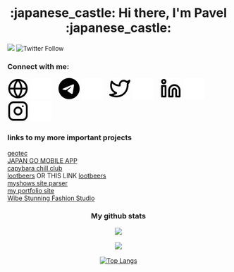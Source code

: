 <h1 align="center">:japanese_castle: Hi there, I'm Pavel :japanese_castle:</h1>

![](https://komarev.com/ghpvc/?username=luvrok&label=PROFILE+VIEWS)
![Twitter Follow](https://img.shields.io/twitter/follow/lluvrok?style=social)

### Connect with me:

[![website](./img/globe-light.svg)](https://goldenkamuy.kz#gh-light-mode-only)
[![website](./img/globe-dark.svg)](https://goldenkamuy.kz#gh-dark-mode-only)
&nbsp;&nbsp;
[![website](./img/telegram-logo-59412.svg)](https://t.me/luvrok#gh-light-mode-only)
[![website](./img/telegram-logo-5941.svg)](https://t.me/luvrok#gh-dark-mode-only)
&nbsp;&nbsp;
[![website](./img/twitter-light.svg)](https://twitter.com/codestackr#gh-light-mode-only)
[![website](./img/twitter-dark.svg)](https://twitter.com/codestackr#gh-dark-mode-only)
&nbsp;&nbsp;
[![website](./img/linkedin-light.svg)](https://www.linkedin.com/in/luvrok/#gh-light-mode-only)
[![website](./img/linkedin-dark.svg)](https://www.linkedin.com/in/luvrok#gh-dark-mode-only)
&nbsp;&nbsp;
[![website](./img/instagram-light.svg)](https://www.instagram.com/madokaokamoto/#gh-light-mode-only)
[![website](./img/instagram-dark.svg)](https://www.instagram.com/madokaokamoto/#gh-dark-mode-only)

### links to my more important projects

[geotec](https://luvrok.github.io/GEOTEC/)  
[JAPAN GO MOBILE APP](https://github.com/LUVROK/JAPAN-GO-APP)  
[capybara chill club](https://luvrok.github.io/capybara-chill-club-landing/)  
[lootbeers](https://lootbeers.com/) OR THIS LINK [lootbeers](https://luvrok.github.io/lootbeers_typescript/)  
[myshows site parser](https://github.com/LUVROK/myshows_parser)  
[my portfolio site](luvrok.github.io/golden_kamuy_kz/)  
[Wibe Stunning Fashion Studio](https://luvrok.github.io/Wibe-Stunning-Fashion-Studio/)  

<h3 align="center"> My github stats </h3>

<p align='center'><a href='https://github.com/
LUVROK'><img src="https://github-readme-stats.vercel.app/api?username=LUVROK&amp;layout=compact&amp;theme=tokyonight"></a></p>
<p align='center'><a href='https://github.com/
LUVROK'><img src='https://github-readme-streak-stats.herokuapp.com/?user=LUVROK&theme=tokyonight'></a></p>
<p align='center'><a href='https://github.com/
LUVROK'><img src="https://github-readme-stats.vercel.app/api/top-langs/?username=LUVROK&amp;layout=compact&amp;theme=tokyonight" alt="Top Langs"></a></p>
